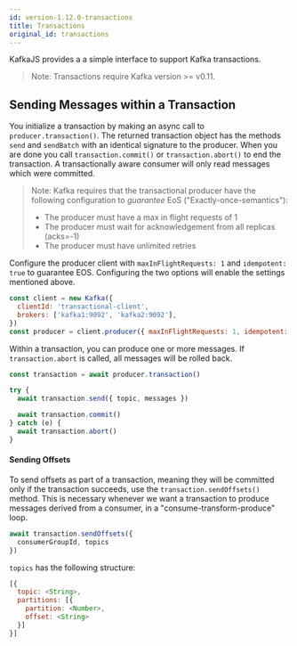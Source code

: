 ```yaml
---
id: version-1.12.0-transactions
title: Transactions
original_id: transactions
---
```


KafkaJS provides a a simple interface to support Kafka transactions.

> Note: Transactions require Kafka version >= v0.11.

## <a name="transaction-messages"></a> Sending Messages within a Transaction

You initialize a transaction by making an async call to `producer.transaction()`. The returned transaction object has the methods `send` and `sendBatch` with an identical signature to the producer. When you are done you call `transaction.commit()` or `transaction.abort()` to end the transaction. A transactionally aware consumer will only read messages which were committed.

> Note: Kafka requires that the transactional producer have the following configuration to _guarantee_ EoS ("Exactly-once-semantics"):
>
> - The producer must have a max in flight requests of 1
> - The producer must wait for acknowledgement from all replicas (acks=-1)
> - The producer must have unlimited retries

Configure the producer client with `maxInFlightRequests: 1` and `idempotent: true` to guarantee EOS. Configuring the two options will enable the settings mentioned above.

```javascript
const client = new Kafka({
  clientId: 'transactional-client',
  brokers: ['kafka1:9092', 'kafka2:9092'],
})
const producer = client.producer({ maxInFlightRequests: 1, idempotent: true })
```

Within a transaction, you can produce one or more messages. If `transaction.abort` is called, all messages will be rolled back.

```javascript
const transaction = await producer.transaction()

try {
  await transaction.send({ topic, messages })

  await transaction.commit()
} catch (e) {
  await transaction.abort()
}
```

#### <a name="offsets"></a> Sending Offsets

To send offsets as part of a transaction, meaning they will be committed only if the transaction succeeds, use the `transaction.sendOffsets()` method. This is necessary whenever we want a transaction to produce messages derived from a consumer, in a "consume-transform-produce" loop.

```javascript
await transaction.sendOffsets({
  consumerGroupId, topics
})
```

`topics` has the following structure:

```javascript
[{
  topic: <String>,
  partitions: [{
    partition: <Number>,
    offset: <String>
  }]
}]
```
